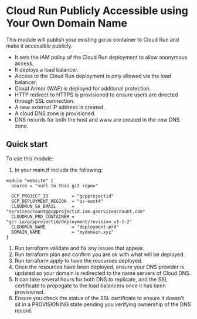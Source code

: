 # Cloud Run Publicly Accessible using Your Own Domain Name

This module will publish your existing gcr.io container to Cloud Run and make it accessible publicly.  
* It sets the IAM policy of the Cloud Run deployment to allow anonymous access. 
* It deploys a load balancer. 
* Access to the Cloud Run deployment is only allowed via the load balancer.
* Cloud Armor (WAF) is deployed for additonal protection.
* HTTP redirect to HTTPS is provisioned to ensure users are directed through SSL connection. 
* A new external IP address is created. 
* A cloud DNS zone is provisioned. 
* DNS records for both the host and www are created in the new DNS zone.


## Quick start

To use this module: 

1. In your main.tf include the following: 
```
module "website" {
  source = "<url to this git repo>"

  GCP_PROJECT_ID         = "gcpprojectid"
  GCP_DEPLOYMENT_REGION  = "us-east4"
  CLOUDRUN_SA_EMAIL      = "serviceaccount@gcpprojectid.iam.gserviceaccount.com"
  CLOUDRUN_PRD_CONTAINER = "gcr.io/gcpprojectid/deployment/revision_v1-1-2"
  CLOUDRUN_NAME          = "deployment-prd"
  DOMAIN_NAME            = "mydomain.xyz"
}
```
1. Run terraform validate and fix any issues that appear.    
1. Run terraform plan and confirm you are ok with what will be deployed.   
1. Run terraform apply to have the resources deployed.
1. Once the resources have been deployed, ensure your DNS provider is updated so your domain is redirected to the name servers of Cloud DNS. 
1. It can take several hours for both DNS to replicate, and the SSL certificate to propogate to the load balancers once it has been provisioned. 
1. Ensure you check the status of the SSL certificate to ensure it doesn't sit in a PROVISIONING state pending you verifying ownership of the DNS record.
